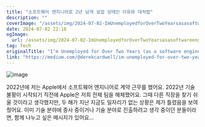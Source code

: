 ```yaml
---
title: "소프트웨어 엔지니어로 2년 넘게 실업 상태인 이유와 대처법"
description: ""
coverImage: "/assets/img/2024-07-02-ImUnemployedforOverTwoYearsasasoftwareengineer_0.png"
date: 2024-07-02 22:18
ogImage: 
  url: /assets/img/2024-07-02-ImUnemployedforOverTwoYearsasasoftwareengineer_0.png
tag: Tech
originalTitle: "I’m Unemployed for Over Two Years (as a software engineer)"
link: "https://medium.com/@derekcardwell/im-unemployed-for-over-two-years-as-a-software-engineer-bd1ad6f95a54"
---
```



![image](/assets/img/2024-07-02-ImUnemployedforOverTwoYearsasasoftwareengineer_0.png)

2022년에 저는 Apple에서 소프트웨어 엔지니어로 계약 근무를 했어요. 2022년 기술 불황이 시작되기 직전에 Apple은 저희 전체 팀을 해체했어요. 그때 다른 직장을 찾기 쉬울 것이라고 생각했지만, 두 해가 지난 지금도 일자리가 없는 상황은 제가 틀렸음을 보여줬어요. 이미 기술 분야에 종사 중이거나 기술 분야로 진출하려고 생각 중이던 분들이라면, 함께 나누고 싶은 메시지가 있어요...